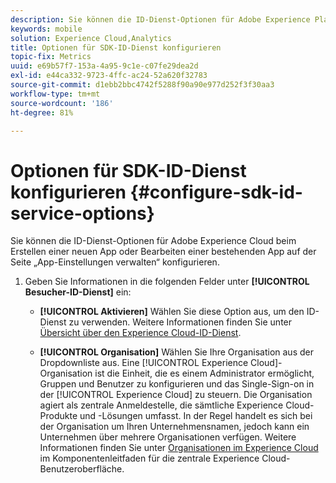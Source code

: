 ```yaml
---
description: Sie können die ID-Dienst-Optionen für Adobe Experience Platform beim Erstellen einer neuen App oder Bearbeiten einer bestehenden App auf der Seite „App-Einstellungen verwalten“ konfigurieren.
keywords: mobile
solution: Experience Cloud,Analytics
title: Optionen für SDK-ID-Dienst konfigurieren
topic-fix: Metrics
uuid: e69b57f7-153a-4a95-9c1e-c07fe29dea2d
exl-id: e44ca332-9723-4ffc-ac24-52a620f32783
source-git-commit: d1ebb2bbc4742f5288f90a90e977d252f3f30aa3
workflow-type: tm+mt
source-wordcount: '186'
ht-degree: 81%

---
```


# Optionen für SDK-ID-Dienst konfigurieren {#configure-sdk-id-service-options}

Sie können die ID-Dienst-Optionen für Adobe Experience Cloud beim Erstellen einer neuen App oder Bearbeiten einer bestehenden App auf der Seite „App-Einstellungen verwalten“ konfigurieren.

1. Geben Sie Informationen in die folgenden Felder unter **[!UICONTROL Besucher-ID-Dienst]** ein:

   * **[!UICONTROL Aktivieren]**
Wählen Sie diese Option aus, um den ID-Dienst zu verwenden. Weitere Informationen finden Sie unter [Übersicht über den Experience Cloud-ID-Dienst](https://experienceleague.adobe.com/docs/id-service/using/intro/overview.html?lang=de).

   * **[!UICONTROL Organisation]**
Wählen Sie Ihre Organisation aus der Dropdownliste aus.
Eine [!UICONTROL Experience Cloud]-Organisation ist die Einheit, die es einem Administrator ermöglicht, Gruppen und Benutzer zu konfigurieren und das Single-Sign-on in der [!UICONTROL Experience Cloud] zu steuern. Die Organisation agiert als zentrale Anmeldestelle, die sämtliche Experience Cloud-Produkte und -Lösungen umfasst. In der Regel handelt es sich bei der Organisation um Ihren Unternehmensnamen, jedoch kann ein Unternehmen über mehrere Organisationen verfügen. Weitere Informationen finden Sie unter [Organisationen im Experience Cloud](https://experienceleague.adobe.com/docs/core-services/interface/administration/organizations.html) im Komponentenleitfaden für die zentrale Experience Cloud-Benutzeroberfläche.
